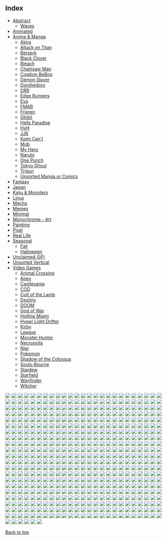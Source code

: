 
## Index

- [Abstract](https://github.com/RickyFoots/Wallpapers/blob/main/zz%20pages%20zz/Abstract.md)
  - [Waves](https://github.com/RickyFoots/Wallpapers/blob/main/zz%20pages%20zz/Waves.md)
- [Animated](https://github.com/RickyFoots/Wallpapers/blob/main/zz%20pages%20zz/Animated.md)
- [Anime & Manga](https://github.com/RickyFoots/Wallpapers/blob/main/zz%20pages%20zz/Anime-&-Manga.md)
  - [Akira](https://github.com/RickyFoots/Wallpapers/blob/main/zz%20pages%20zz/Akira.md)
  - [Attack on Titan](https://github.com/RickyFoots/Wallpapers/blob/main/zz%20pages%20zz/Attack-on-Titan.md)
  - [Berserk](https://github.com/RickyFoots/Wallpapers/blob/main/zz%20pages%20zz/Berserk.md)
  - [Black Clover](https://github.com/RickyFoots/Wallpapers/blob/main/zz%20pages%20zz/Black-Clover.md)
  - [Bleach](https://github.com/RickyFoots/Wallpapers/blob/main/zz%20pages%20zz/Bleach.md)
  - [Chainsaw Man](https://github.com/RickyFoots/Wallpapers/blob/main/zz%20pages%20zz/Chainsaw-Man.md)
  - [Cowboy BeBop](https://github.com/RickyFoots/Wallpapers/blob/main/zz%20pages%20zz/Cowboy-BeBop.md)
  - [Demon Slayer](https://github.com/RickyFoots/Wallpapers/blob/main/zz%20pages%20zz/Demon-Slayer.md)
  - [Dorohedoro](https://github.com/RickyFoots/Wallpapers/blob/main/zz%20pages%20zz/Dorohedoro.md)
  - [DRR](https://github.com/RickyFoots/Wallpapers/blob/main/zz%20pages%20zz/DRR.md)
  - [Edge Runners](https://github.com/RickyFoots/Wallpapers/blob/main/zz%20pages%20zz/Edge-Runners.md)
  - [Eva](https://github.com/RickyFoots/Wallpapers/blob/main/zz%20pages%20zz/Eva.md)
  - [FMAB](https://github.com/RickyFoots/Wallpapers/blob/main/zz%20pages%20zz/FMAB.md)
  - [Frieren](https://github.com/RickyFoots/Wallpapers/blob/main/zz%20pages%20zz/Frieren.md)
  - [Ghibli](https://github.com/RickyFoots/Wallpapers/blob/main/zz%20pages%20zz/Ghibli.md)
  - [Hells Paradise](https://github.com/RickyFoots/Wallpapers/blob/main/zz%20pages%20zz/Hells-Paradise.md)
  - [HxH](https://github.com/RickyFoots/Wallpapers/blob/main/zz%20pages%20zz/HxH.md)
  - [JJK](https://github.com/RickyFoots/Wallpapers/blob/main/zz%20pages%20zz/JJK.md)
  - [Komi Can't](https://github.com/RickyFoots/Wallpapers/blob/main/zz%20pages%20zz/Komi-Can't.md)
  - [Mob](https://github.com/RickyFoots/Wallpapers/blob/main/zz%20pages%20zz/Mob.md)
  - [My Hero](https://github.com/RickyFoots/Wallpapers/blob/main/zz%20pages%20zz/My-Hero.md)
  - [Naruto](https://github.com/RickyFoots/Wallpapers/blob/main/zz%20pages%20zz/Naruto.md)
  - [One Punch](https://github.com/RickyFoots/Wallpapers/blob/main/zz%20pages%20zz/One-Punch.md)
  - [Tokyo Ghoul](https://github.com/RickyFoots/Wallpapers/blob/main/zz%20pages%20zz/Tokyo-Ghoul.md)
  - [Trigun](https://github.com/RickyFoots/Wallpapers/blob/main/zz%20pages%20zz/Trigun.md)
  - [Unsorted Manga or Comics](https://github.com/RickyFoots/Wallpapers/blob/main/zz%20pages%20zz/Unsorted-Manga-or-Comics.md)
- [Fantasy](https://github.com/RickyFoots/Wallpapers/blob/main/zz%20pages%20zz/Fantasy.md)
- [Japan](https://github.com/RickyFoots/Wallpapers/blob/main/zz%20pages%20zz/Japan.md)
- [Kaiju & Monsters](https://github.com/RickyFoots/Wallpapers/blob/main/zz%20pages%20zz/Kaiju-&-Monsters.md)
- [Linux](https://github.com/RickyFoots/Wallpapers/blob/main/zz%20pages%20zz/Linux.md)
- [Mecha](https://github.com/RickyFoots/Wallpapers/blob/main/zz%20pages%20zz/Mecha.md)
- [Memes](https://github.com/RickyFoots/Wallpapers/blob/main/zz%20pages%20zz/Memes.md)
- [Minimal](https://github.com/RickyFoots/Wallpapers/blob/main/zz%20pages%20zz/Minimal.md)
- [Monochrome - Art](https://github.com/RickyFoots/Wallpapers/blob/main/zz%20pages%20zz/Monochrome-Art.md)
- [Painting](https://github.com/RickyFoots/Wallpapers/blob/main/zz%20pages%20zz/Painting.md)
- [Pixel](https://github.com/RickyFoots/Wallpapers/blob/main/zz%20pages%20zz/Pixel.md)
- [Real Life](https://github.com/RickyFoots/Wallpapers/blob/main/zz%20pages%20zz/Real-Life.md)
- [Seasonal](https://github.com/RickyFoots/Wallpapers/blob/main/zz%20pages%20zz/Seasonal.md)
  - [Fall](https://github.com/RickyFoots/Wallpapers/blob/main/zz%20pages%20zz/Fall.md)
  - [Halloween](https://github.com/RickyFoots/Wallpapers/blob/main/zz%20pages%20zz/Halloween.md)
- [Unclaimed-SiFi](https://github.com/RickyFoots/Wallpapers/blob/main/zz%20pages%20zz/Unclaimed-SiFi.md)
- [Unsorted Vertical](https://github.com/RickyFoots/Wallpapers/blob/main/zz%20pages%20zz/Unsorted-Vertical.md)
- [Video Games](https://github.com/RickyFoots/Wallpapers/blob/main/zz%20pages%20zz/Video-Games.md)
  - [Animal Crossing](https://github.com/RickyFoots/Wallpapers/blob/main/zz%20pages%20zz/Animal-Crossing.md)
  - [Apex](https://github.com/RickyFoots/Wallpapers/blob/main/zz%20pages%20zz/Apex.md)
  - [Castlevania](https://github.com/RickyFoots/Wallpapers/blob/main/zz%20pages%20zz/Castlevania.md)
  - [COD](https://github.com/RickyFoots/Wallpapers/blob/main/zz%20pages%20zz/COD.md)
  - [Cult of the Lamb](https://github.com/RickyFoots/Wallpapers/blob/main/zz%20pages%20zz/Cult-of-the-Lamb.md)
  - [Destiny](https://github.com/RickyFoots/Wallpapers/blob/main/zz%20pages%20zz/Destiny.md)
  - [DOOM](https://github.com/RickyFoots/Wallpapers/blob/main/zz%20pages%20zz/DOOM.md)
  - [God of War](https://github.com/RickyFoots/Wallpapers/blob/main/zz%20pages%20zz/God-of-War.md)
  - [Hotline Miami](https://github.com/RickyFoots/Wallpapers/blob/main/zz%20pages%20zz/Hotline-Miami.md)
  - [Hyper Light Drifter](https://github.com/RickyFoots/Wallpapers/blob/main/zz%20pages%20zz/Hyper-Light-Drifter.md)
  - [Kirby](https://github.com/RickyFoots/Wallpapers/blob/main/zz%20pages%20zz/Kirby.md)
  - [League](https://github.com/RickyFoots/Wallpapers/blob/main/zz%20pages%20zz/League.md)
  - [Monster Hunter](https://github.com/RickyFoots/Wallpapers/blob/main/zz%20pages%20zz/Monster-Hunter.md)
  - [Necropolis](https://github.com/RickyFoots/Wallpapers/blob/main/zz%20pages%20zz/Necropolis.md)
  - [Nier](https://github.com/RickyFoots/Wallpapers/blob/main/zz%20pages%20zz/Nier.md)
  - [Pokemon](https://github.com/RickyFoots/Wallpapers/blob/main/zz%20pages%20zz/Pokemon.md)
  - [Shadow of the Colossus](https://github.com/RickyFoots/Wallpapers/blob/main/zz%20pages%20zz/Shadow-of-the-Colossus.md)
  - [Souls-Bourne](https://github.com/RickyFoots/Wallpapers/blob/main/zz%20pages%20zz/Souls-Bourne.md)
  - [Stardew](https://github.com/RickyFoots/Wallpapers/blob/main/zz%20pages%20zz/Stardew.md)
  - [Starfield](https://github.com/RickyFoots/Wallpapers/blob/main/zz%20pages%20zz/Starfield.md)
  - [Wayfinder](https://github.com/RickyFoots/Wallpapers/blob/main/zz%20pages%20zz/Wayfinder.md)
  - [Witcher](https://github.com/RickyFoots/Wallpapers/blob/main/zz%20pages%20zz/Witcher.md)

</h1>

<img src="https://github.com/RickyFoots/Wallpapers/blob/main/Real Life/0003adef2077d0934e691e48482106df.jpg">

<img src="https://github.com/RickyFoots/Wallpapers/blob/main/Real Life/0047.jpg">

<img src="https://github.com/RickyFoots/Wallpapers/blob/main/Real Life/0054.jpg">

<img src="https://github.com/RickyFoots/Wallpapers/blob/main/Real Life/0e3625e5d5bde6b6121d4fde3965296f.jpg">

<img src="https://github.com/RickyFoots/Wallpapers/blob/main/Real Life/15.png">

<img src="https://github.com/RickyFoots/Wallpapers/blob/main/Real Life/1574706824146.jpg">

<img src="https://github.com/RickyFoots/Wallpapers/blob/main/Real Life/1645122906849.jpg">

<img src="https://github.com/RickyFoots/Wallpapers/blob/main/Real Life/1657806675179.jpg">

<img src="https://github.com/RickyFoots/Wallpapers/blob/main/Real Life/1661966120231932.jpg">

<img src="https://github.com/RickyFoots/Wallpapers/blob/main/Real Life/1683408835959986.jpg">

<img src="https://github.com/RickyFoots/Wallpapers/blob/main/Real Life/1684816030898805.jpg">

<img src="https://github.com/RickyFoots/Wallpapers/blob/main/Real Life/175fe5597b12c33ba7c9864404772bbd.jpg">

<img src="https://github.com/RickyFoots/Wallpapers/blob/main/Real Life/1H.jpg">

<img src="https://github.com/RickyFoots/Wallpapers/blob/main/Real Life/1jznxzg7jaw81.jpg">

<img src="https://github.com/RickyFoots/Wallpapers/blob/main/Real Life/2 - DEl93OU-dark.jpg">

<img src="https://github.com/RickyFoots/Wallpapers/blob/main/Real Life/2 - DEl93OU.jpg">

<img src="https://github.com/RickyFoots/Wallpapers/blob/main/Real Life/2.jpg">

<img src="https://github.com/RickyFoots/Wallpapers/blob/main/Real Life/20220519_140541.jpg">

<img src="https://github.com/RickyFoots/Wallpapers/blob/main/Real Life/2023-03-07_00.png">

<img src="https://github.com/RickyFoots/Wallpapers/blob/main/Real Life/20230511_1827_Photography (1).jpg">

<img src="https://github.com/RickyFoots/Wallpapers/blob/main/Real Life/20230511_1827_Photography (2).jpg">

<img src="https://github.com/RickyFoots/Wallpapers/blob/main/Real Life/20230511_1827_Photography.jpg">

<img src="https://github.com/RickyFoots/Wallpapers/blob/main/Real Life/27r8pdbrev0a1.png">

<img src="https://github.com/RickyFoots/Wallpapers/blob/main/Real Life/2911555.png">

<img src="https://github.com/RickyFoots/Wallpapers/blob/main/Real Life/29222227855_51f0ee1091_k.jpg">

<img src="https://github.com/RickyFoots/Wallpapers/blob/main/Real Life/3 - DhGgOp7.jpg">

<img src="https://github.com/RickyFoots/Wallpapers/blob/main/Real Life/3.jpg">

<img src="https://github.com/RickyFoots/Wallpapers/blob/main/Real Life/3096067.jpg">

<img src="https://github.com/RickyFoots/Wallpapers/blob/main/Real Life/4 - b24Q8oE.jpg">

<img src="https://github.com/RickyFoots/Wallpapers/blob/main/Real Life/4.jpg">

<img src="https://github.com/RickyFoots/Wallpapers/blob/main/Real Life/5 - uCrGTLP.jpg">

<img src="https://github.com/RickyFoots/Wallpapers/blob/main/Real Life/5.jpg">

<img src="https://github.com/RickyFoots/Wallpapers/blob/main/Real Life/6 - Y7rYZHm.jpg">

<img src="https://github.com/RickyFoots/Wallpapers/blob/main/Real Life/6.jpg">

<img src="https://github.com/RickyFoots/Wallpapers/blob/main/Real Life/651c1a6.jpg">

<img src="https://github.com/RickyFoots/Wallpapers/blob/main/Real Life/7 - uieCiSk.jpg">

<img src="https://github.com/RickyFoots/Wallpapers/blob/main/Real Life/79e2636d1d332ab50d4316ce31d7df4b.jpg">

<img src="https://github.com/RickyFoots/Wallpapers/blob/main/Real Life/85cd66f9f22aa437d1cbed98f661d0cc.jpg">

<img src="https://github.com/RickyFoots/Wallpapers/blob/main/Real Life/9 - Ua3eIkp.jpg">

<img src="https://github.com/RickyFoots/Wallpapers/blob/main/Real Life/91bafa0.jpg">

<img src="https://github.com/RickyFoots/Wallpapers/blob/main/Real Life/94SjZ0A.jpeg">

<img src="https://github.com/RickyFoots/Wallpapers/blob/main/Real Life/97h72d081th81.jpg">

<img src="https://github.com/RickyFoots/Wallpapers/blob/main/Real Life/BloomingTreeFlowers.jpg">

<img src="https://github.com/RickyFoots/Wallpapers/blob/main/Real Life/BrooklynBridge.jpg">

<img src="https://github.com/RickyFoots/Wallpapers/blob/main/Real Life/Cold Red22123_rectangle.jpg">

<img src="https://github.com/RickyFoots/Wallpapers/blob/main/Real Life/D9xlw7UxTBqQw5sLf8cJ_reef insp-72.jpg">

<img src="https://github.com/RickyFoots/Wallpapers/blob/main/Real Life/Deer.jpg">

<img src="https://github.com/RickyFoots/Wallpapers/blob/main/Real Life/FFW5bbwaAAYexpT.png">

<img src="https://github.com/RickyFoots/Wallpapers/blob/main/Real Life/FFW5bbwaIAEOtCp.png">

<img src="https://github.com/RickyFoots/Wallpapers/blob/main/Real Life/FZgIjCw.png">

<img src="https://github.com/RickyFoots/Wallpapers/blob/main/Real Life/Fall Wallpaper Black And White.jpg">

<img src="https://github.com/RickyFoots/Wallpapers/blob/main/Real Life/Get8WQn.jpeg">

<img src="https://github.com/RickyFoots/Wallpapers/blob/main/Real Life/GloomyWoods.jpg">

<img src="https://github.com/RickyFoots/Wallpapers/blob/main/Real Life/GoldenGate.jpg">

<img src="https://github.com/RickyFoots/Wallpapers/blob/main/Real Life/GreenStreets.jpg">

<img src="https://github.com/RickyFoots/Wallpapers/blob/main/Real Life/Green_Energy.jpg">

<img src="https://github.com/RickyFoots/Wallpapers/blob/main/Real Life/IMG_1884.jpg">

<img src="https://github.com/RickyFoots/Wallpapers/blob/main/Real Life/IMG_20210318_132240.jpg">

<img src="https://github.com/RickyFoots/Wallpapers/blob/main/Real Life/IMG_20221019_063833_394.jpg">

<img src="https://github.com/RickyFoots/Wallpapers/blob/main/Real Life/ImperialFlowers.jpg">

<img src="https://github.com/RickyFoots/Wallpapers/blob/main/Real Life/JapaneseStreetView.jpg">

<img src="https://github.com/RickyFoots/Wallpapers/blob/main/Real Life/Lnka4.jpg">

<img src="https://github.com/RickyFoots/Wallpapers/blob/main/Real Life/MacroOnBlue.jpg">

<img src="https://github.com/RickyFoots/Wallpapers/blob/main/Real Life/Midmorning Stadium.jpg">

<img src="https://github.com/RickyFoots/Wallpapers/blob/main/Real Life/MoarBeach.jpg">

<img src="https://github.com/RickyFoots/Wallpapers/blob/main/Real Life/MountainDark.jpg">

<img src="https://github.com/RickyFoots/Wallpapers/blob/main/Real Life/NewYork.jpg">

<img src="https://github.com/RickyFoots/Wallpapers/blob/main/Real Life/New_York.jpg">

<img src="https://github.com/RickyFoots/Wallpapers/blob/main/Real Life/Spring.jpg">

<img src="https://github.com/RickyFoots/Wallpapers/blob/main/Real Life/Sprouting_Leaves.jpg">

<img src="https://github.com/RickyFoots/Wallpapers/blob/main/Real Life/Stones.jpg">

<img src="https://github.com/RickyFoots/Wallpapers/blob/main/Real Life/WarmCityscape.png">

<img src="https://github.com/RickyFoots/Wallpapers/blob/main/Real Life/Widgets_pt._1_1.png">

<img src="https://github.com/RickyFoots/Wallpapers/blob/main/Real Life/Xero1.jpg">

<img src="https://github.com/RickyFoots/Wallpapers/blob/main/Real Life/a.jpg">

<img src="https://github.com/RickyFoots/Wallpapers/blob/main/Real Life/a3beskyzmbr81.jpeg">

<img src="https://github.com/RickyFoots/Wallpapers/blob/main/Real Life/a6b280e04110f46b282e81d442c83620.jpg">

<img src="https://github.com/RickyFoots/Wallpapers/blob/main/Real Life/aaron-alvarado-OZSNnAU5RPk-unsplash.jpg">

<img src="https://github.com/RickyFoots/Wallpapers/blob/main/Real Life/adrian-regeci-LR5-H-gLAhE-unsplash.jpg">

<img src="https://github.com/RickyFoots/Wallpapers/blob/main/Real Life/aesthetic-moon-wallpaper-desktop.jpg">

<img src="https://github.com/RickyFoots/Wallpapers/blob/main/Real Life/ales-krivec-3sBnJqI8LXo-unsplash.jpg">

<img src="https://github.com/RickyFoots/Wallpapers/blob/main/Real Life/alex-bierwagen-Uuz7yti7SQA-unsplash.jpg">

<img src="https://github.com/RickyFoots/Wallpapers/blob/main/Real Life/alex-blajan-Yeg0Od9_69I-unsplash.jpg">

<img src="https://github.com/RickyFoots/Wallpapers/blob/main/Real Life/alexander-montes-Qv79akqGQt0-unsplash.jpg">

<img src="https://github.com/RickyFoots/Wallpapers/blob/main/Real Life/alexander-montes-Uj-_XNXk210-unsplash.jpg">

<img src="https://github.com/RickyFoots/Wallpapers/blob/main/Real Life/alexander-shatov-PHH_0uw9-Qw-unsplash.jpg">

<img src="https://github.com/RickyFoots/Wallpapers/blob/main/Real Life/ameen-fahmy-mXpTl4jNKiA-unsplash.jpg">

<img src="https://github.com/RickyFoots/Wallpapers/blob/main/Real Life/andrea-ferrario-3BfFa7rwqwM-unsplash.jpg">

<img src="https://github.com/RickyFoots/Wallpapers/blob/main/Real Life/andrea-tummons-1wrjYqLqn8c-unsplash.jpg">

<img src="https://github.com/RickyFoots/Wallpapers/blob/main/Real Life/andrea-tummons-oPW-njJj1oM-unsplash.jpg">

<img src="https://github.com/RickyFoots/Wallpapers/blob/main/Real Life/andrew-schultz-EAlbsTo6nuQ-unsplash.jpg">

<img src="https://github.com/RickyFoots/Wallpapers/blob/main/Real Life/andrey-konstantinov-drir5tDCWF4-unsplash.jpg">

<img src="https://github.com/RickyFoots/Wallpapers/blob/main/Real Life/anita-austvika-79pflgKIXhE-unsplash.jpg">

<img src="https://github.com/RickyFoots/Wallpapers/blob/main/Real Life/anna-kovalova-OEyw-6ZDR-U-unsplash.jpg">

<img src="https://github.com/RickyFoots/Wallpapers/blob/main/Real Life/annie-spratt-5KNecHxjTnI-unsplash.jpg">

<img src="https://github.com/RickyFoots/Wallpapers/blob/main/Real Life/annie-spratt-J4gm_1GKfAA-unsplash.jpg">

<img src="https://github.com/RickyFoots/Wallpapers/blob/main/Real Life/annie-spratt-KQ6sO8m1ZDE-unsplash.jpg">

<img src="https://github.com/RickyFoots/Wallpapers/blob/main/Real Life/annie-spratt-RULfLQOf5xU-unsplash.jpg">

<img src="https://github.com/RickyFoots/Wallpapers/blob/main/Real Life/annie-spratt-V5bwp9IJrCI-unsplash.jpg">

<img src="https://github.com/RickyFoots/Wallpapers/blob/main/Real Life/annie-spratt-X93dIa5APEI-unsplash.jpg">

<img src="https://github.com/RickyFoots/Wallpapers/blob/main/Real Life/annie-spratt-c4zairjiKSs-unsplash.jpg">

<img src="https://github.com/RickyFoots/Wallpapers/blob/main/Real Life/annie-spratt-gBj3ALJ2uUE-unsplash.jpg">

<img src="https://github.com/RickyFoots/Wallpapers/blob/main/Real Life/annie-spratt-hEDwwsfES2w-unsplash.jpg">

<img src="https://github.com/RickyFoots/Wallpapers/blob/main/Real Life/annie-spratt-r9eIL7jtenc-unsplash.jpg">

<img src="https://github.com/RickyFoots/Wallpapers/blob/main/Real Life/annie-spratt-tODXQIEAh9M-unsplash.jpg">

<img src="https://github.com/RickyFoots/Wallpapers/blob/main/Real Life/annie-spratt-x8R2oSWZRSE-unsplash.jpg">

<img src="https://github.com/RickyFoots/Wallpapers/blob/main/Real Life/anthony-delanoix-Aa8_X_YgrO4-unsplash.jpg">

<img src="https://github.com/RickyFoots/Wallpapers/blob/main/Real Life/architecture-upwards.jpg">

<img src="https://github.com/RickyFoots/Wallpapers/blob/main/Real Life/archlabs.jpg">

<img src="https://github.com/RickyFoots/Wallpapers/blob/main/Real Life/ashwini-chaudhary-monty-RyxqtBCH7NU-unsplash.jpg">

<img src="https://github.com/RickyFoots/Wallpapers/blob/main/Real Life/ashwini-chaudhary-monty-dAvJGJ54g5s-unsplash.jpg">

<img src="https://github.com/RickyFoots/Wallpapers/blob/main/Real Life/atanas-tsvetkov-9UZAgReiE0Y-unsplash.jpg">

<img src="https://github.com/RickyFoots/Wallpapers/blob/main/Real Life/b9ecf7d2ca5e96a5b63cfaacd54fa3d6.jpg">

<img src="https://github.com/RickyFoots/Wallpapers/blob/main/Real Life/background-flower.png">

<img src="https://github.com/RickyFoots/Wallpapers/blob/main/Real Life/bady-abbas-XAkPN7aEGJM-unsplash.jpg">

<img src="https://github.com/RickyFoots/Wallpapers/blob/main/Real Life/basil-lade-tDwc_wK57Pk-unsplash.jpg">

<img src="https://github.com/RickyFoots/Wallpapers/blob/main/Real Life/bat-swarm.jpg">

<img src="https://github.com/RickyFoots/Wallpapers/blob/main/Real Life/beach-seagul.jpg">

<img src="https://github.com/RickyFoots/Wallpapers/blob/main/Real Life/beach.jpg">

<img src="https://github.com/RickyFoots/Wallpapers/blob/main/Real Life/beach_landscape.png">

<img src="https://github.com/RickyFoots/Wallpapers/blob/main/Real Life/berries.jpg">

<img src="https://github.com/RickyFoots/Wallpapers/blob/main/Real Life/bike-in-eurpoe.jpg">

<img src="https://github.com/RickyFoots/Wallpapers/blob/main/Real Life/black_and_white_hill_julia_craice.jpg">

<img src="https://github.com/RickyFoots/Wallpapers/blob/main/Real Life/black_mountain_ivana_cajina.jpg">

<img src="https://github.com/RickyFoots/Wallpapers/blob/main/Real Life/blake-verdoorn-NXciM5wByZg-unsplash.jpg">

<img src="https://github.com/RickyFoots/Wallpapers/blob/main/Real Life/blue-river.png">

<img src="https://github.com/RickyFoots/Wallpapers/blob/main/Real Life/bluemtn_01_d.jpg">

<img src="https://github.com/RickyFoots/Wallpapers/blob/main/Real Life/boats_nyhavn_denmark_john_towner.jpg">

<img src="https://github.com/RickyFoots/Wallpapers/blob/main/Real Life/boris-m-UAzycY5r2-c-unsplash.jpg">

<img src="https://github.com/RickyFoots/Wallpapers/blob/main/Real Life/bottomless.jpg">

<img src="https://github.com/RickyFoots/Wallpapers/blob/main/Real Life/bouquet.jpg">

<img src="https://github.com/RickyFoots/Wallpapers/blob/main/Real Life/brian-patrick-tagalog-_8hGFBxWD0A-unsplash.jpg">

<img src="https://github.com/RickyFoots/Wallpapers/blob/main/Real Life/bridge_stream_cascade_384024_3840x2160.jpg">

<img src="https://github.com/RickyFoots/Wallpapers/blob/main/Real Life/buildings_terrance_raper.jpg">

<img src="https://github.com/RickyFoots/Wallpapers/blob/main/Real Life/bulbs.jpg">

<img src="https://github.com/RickyFoots/Wallpapers/blob/main/Real Life/burnt-clouds.png">

<img src="https://github.com/RickyFoots/Wallpapers/blob/main/Real Life/c994e791fff1d842f0090d57ce927b24.jpg">

<img src="https://github.com/RickyFoots/Wallpapers/blob/main/Real Life/cameron-foth-xU5Sr5Vs6ak-unsplash.jpg">

<img src="https://github.com/RickyFoots/Wallpapers/blob/main/Real Life/camille-orgel-LFUENr5bh1A-unsplash.jpg">

<img src="https://github.com/RickyFoots/Wallpapers/blob/main/Real Life/canazei_granite_ridges.jpg">

<img src="https://github.com/RickyFoots/Wallpapers/blob/main/Real Life/canyon.png">

<img src="https://github.com/RickyFoots/Wallpapers/blob/main/Real Life/carmine-de-fazio-3ytjETpQMNY-unsplash.jpg">

<img src="https://github.com/RickyFoots/Wallpapers/blob/main/Real Life/cascading-fog.jpg">

<img src="https://github.com/RickyFoots/Wallpapers/blob/main/Real Life/caseen-kyle-registos-JOTO7YjLiO0-unsplash.jpg">

<img src="https://github.com/RickyFoots/Wallpapers/blob/main/Real Life/castle-perspective.png">

<img src="https://github.com/RickyFoots/Wallpapers/blob/main/Real Life/cat-in-box.jpg">

<img src="https://github.com/RickyFoots/Wallpapers/blob/main/Real Life/catalin-sandru-Amn5SmeO-uA-unsplash.jpg">

<img src="https://github.com/RickyFoots/Wallpapers/blob/main/Real Life/cesira-alvarado-SsgCQtKs8lY-unsplash.jpg">

<img src="https://github.com/RickyFoots/Wallpapers/blob/main/Real Life/checkered-building.jpg">

<img src="https://github.com/RickyFoots/Wallpapers/blob/main/Real Life/cherry-blossom-white.jpg">

<img src="https://github.com/RickyFoots/Wallpapers/blob/main/Real Life/cherry-blue.jpg">

<img src="https://github.com/RickyFoots/Wallpapers/blob/main/Real Life/city-at-night.jpg">

<img src="https://github.com/RickyFoots/Wallpapers/blob/main/Real Life/city.jpg">

<img src="https://github.com/RickyFoots/Wallpapers/blob/main/Real Life/city_rocks_mountains_134667_1920x1080.jpg">

<img src="https://github.com/RickyFoots/Wallpapers/blob/main/Real Life/city_scape.jpg">

<img src="https://github.com/RickyFoots/Wallpapers/blob/main/Real Life/citylights.jpg">

<img src="https://github.com/RickyFoots/Wallpapers/blob/main/Real Life/claire-brear-3KNUXqMgr4c-unsplash.jpg">

<img src="https://github.com/RickyFoots/Wallpapers/blob/main/Real Life/clay-banks-0hG9jeO74-w-unsplash.jpg">

<img src="https://github.com/RickyFoots/Wallpapers/blob/main/Real Life/clay-banks-u27Rrbs9Dwc-unsplash.jpg">

<img src="https://github.com/RickyFoots/Wallpapers/blob/main/Real Life/cliffside.png">

<img src="https://github.com/RickyFoots/Wallpapers/blob/main/Real Life/cloudy.jpg">

<img src="https://github.com/RickyFoots/Wallpapers/blob/main/Real Life/cody-gallo-yRQ-7fCJgWI-unsplash.jpg">

<img src="https://github.com/RickyFoots/Wallpapers/blob/main/Real Life/colin-cypher-2DvgHY6Dros-unsplash.jpg">

<img src="https://github.com/RickyFoots/Wallpapers/blob/main/Real Life/colourful-place.jpg">

<img src="https://github.com/RickyFoots/Wallpapers/blob/main/Real Life/cotton-candy-clouds.jpg">

<img src="https://github.com/RickyFoots/Wallpapers/blob/main/Real Life/d8342a979229ba44152b47cce59ccda4.jpg">

<img src="https://github.com/RickyFoots/Wallpapers/blob/main/Real Life/daisy2.jpg">

<img src="https://github.com/RickyFoots/Wallpapers/blob/main/Real Life/daniel-plan-Vw6PwmjrtiE-unsplash.jpg">

<img src="https://github.com/RickyFoots/Wallpapers/blob/main/Real Life/daniel-svoboda-Oru9FY1X7eg-unsplash.jpg">

<img src="https://github.com/RickyFoots/Wallpapers/blob/main/Real Life/dark-city.png">

<img src="https://github.com/RickyFoots/Wallpapers/blob/main/Real Life/dark-muted-bush-green-pastel.jpg">

<img src="https://github.com/RickyFoots/Wallpapers/blob/main/Real Life/dark-wall-empty-room-with-plants-floor-3d-rendering.jpg">

<img src="https://github.com/RickyFoots/Wallpapers/blob/main/Real Life/dawid-zawila-duADlJvRI7Y-unsplash.jpg">

<img src="https://github.com/RickyFoots/Wallpapers/blob/main/Real Life/death_valley_jeremy_bishop.jpg">

<img src="https://github.com/RickyFoots/Wallpapers/blob/main/Real Life/denny-muller-zgrakjjOfGk-unsplash.jpg">

<img src="https://github.com/RickyFoots/Wallpapers/blob/main/Real Life/derek-story-arxL6nIJ7_A-unsplash.jpg">

<img src="https://github.com/RickyFoots/Wallpapers/blob/main/Real Life/dorian-przystalski-UDy3uvI5DaI-unsplash.jpg">

<img src="https://github.com/RickyFoots/Wallpapers/blob/main/Real Life/download.png">

<img src="https://github.com/RickyFoots/Wallpapers/blob/main/Real Life/download_1.png">

<img src="https://github.com/RickyFoots/Wallpapers/blob/main/Real Life/emma-steinhobel-uYyK5wQwvS8-unsplash.jpg">

<img src="https://github.com/RickyFoots/Wallpapers/blob/main/Real Life/empty-living-room-with-blue-sofa-plants-table-empty-white-wall-background-3d-rendering.jpg">

<img src="https://github.com/RickyFoots/Wallpapers/blob/main/Real Life/emre-EfyQXFzu8Nw-unsplash.jpg">

<img src="https://github.com/RickyFoots/Wallpapers/blob/main/Real Life/english-taxi.jpg">

<img src="https://github.com/RickyFoots/Wallpapers/blob/main/Real Life/eos-mimo.jpg">

<img src="https://github.com/RickyFoots/Wallpapers/blob/main/Real Life/erwan-hesry-1bnBaJ3iBTg-unsplash.jpg">

<img src="https://github.com/RickyFoots/Wallpapers/blob/main/Real Life/erwan-hesry-3YG0XUoK9Hg-unsplash.jpg">

<img src="https://github.com/RickyFoots/Wallpapers/blob/main/Real Life/erwan-hesry-KjKrSyvQuBE-unsplash.jpg">

<img src="https://github.com/RickyFoots/Wallpapers/blob/main/Real Life/erwan-hesry-SeT4jO19Y6E-unsplash.jpg">

<img src="https://github.com/RickyFoots/Wallpapers/blob/main/Real Life/erwan-hesry-WIdhyut3bp4-unsplash.jpg">

<img src="https://github.com/RickyFoots/Wallpapers/blob/main/Real Life/erwan-hesry-a8BgHxXpFpI-unsplash.jpg">

<img src="https://github.com/RickyFoots/Wallpapers/blob/main/Real Life/erwan-hesry-aCtpKD75QIY-unsplash.jpg">

<img src="https://github.com/RickyFoots/Wallpapers/blob/main/Real Life/erwan-hesry-g7xx-luCBdA-unsplash.jpg">

<img src="https://github.com/RickyFoots/Wallpapers/blob/main/Real Life/evening-sky.png">

<img src="https://github.com/RickyFoots/Wallpapers/blob/main/Real Life/everforest-fog-2.jpg">

<img src="https://github.com/RickyFoots/Wallpapers/blob/main/Real Life/everforest_mountain_range.jpeg">

<img src="https://github.com/RickyFoots/Wallpapers/blob/main/Real Life/extra-10.png">

<img src="https://github.com/RickyFoots/Wallpapers/blob/main/Real Life/extra-11.jpg">

<img src="https://github.com/RickyFoots/Wallpapers/blob/main/Real Life/extra-12.jpg">

<img src="https://github.com/RickyFoots/Wallpapers/blob/main/Real Life/f61e94638101b3a1c6725be188e7a737.jpg">

<img src="https://github.com/RickyFoots/Wallpapers/blob/main/Real Life/fRnEbnc.jpeg">

<img src="https://github.com/RickyFoots/Wallpapers/blob/main/Real Life/fabrizio-conti-T6OZ_Mf1fHQ-unsplash.jpg">

<img src="https://github.com/RickyFoots/Wallpapers/blob/main/Real Life/fabrizio-conti.jpg">

<img src="https://github.com/RickyFoots/Wallpapers/blob/main/Real Life/faded-mountains.jpg">

<img src="https://github.com/RickyFoots/Wallpapers/blob/main/Real Life/fear.png">

<img src="https://github.com/RickyFoots/Wallpapers/blob/main/Real Life/federico-di-dio-photography-EiFLZuM2Quw-unsplash.jpg">

<img src="https://github.com/RickyFoots/Wallpapers/blob/main/Real Life/flamingo_birds_pond.jpg">

<img src="https://github.com/RickyFoots/Wallpapers/blob/main/Real Life/florian-olivo-61R7g-mXxiM-unsplash.jpg">

<img src="https://github.com/RickyFoots/Wallpapers/blob/main/Real Life/florian-olivo-EIlYEtih0v8-unsplash.jpg">

<img src="https://github.com/RickyFoots/Wallpapers/blob/main/Real Life/florian-olivo-Xdtsflkdi0M-unsplash.jpg">

<img src="https://github.com/RickyFoots/Wallpapers/blob/main/Real Life/florian-olivo-s-nQETq05bE-unsplash.jpg">

<img src="https://github.com/RickyFoots/Wallpapers/blob/main/Real Life/flower-plant-petal.jpg">

<img src="https://github.com/RickyFoots/Wallpapers/blob/main/Real Life/flowerarc.jpg">

<img src="https://github.com/RickyFoots/Wallpapers/blob/main/Real Life/flowers-on-pond.png">

<img src="https://github.com/RickyFoots/Wallpapers/blob/main/Real Life/flowers.jpg">

<img src="https://github.com/RickyFoots/Wallpapers/blob/main/Real Life/fog-forest-1.jpg">

<img src="https://github.com/RickyFoots/Wallpapers/blob/main/Real Life/fog-forest-2.jpg">

<img src="https://github.com/RickyFoots/Wallpapers/blob/main/Real Life/fog-forest.png">

<img src="https://github.com/RickyFoots/Wallpapers/blob/main/Real Life/fog-sea.jpg">

<img src="https://github.com/RickyFoots/Wallpapers/blob/main/Real Life/fog_on_mountain.jpg">

<img src="https://github.com/RickyFoots/Wallpapers/blob/main/Real Life/fog_yosemite_valley_john_towner.jpg">

<img src="https://github.com/RickyFoots/Wallpapers/blob/main/Real Life/foggy-forest-01-everforest.jpg">

<img src="https://github.com/RickyFoots/Wallpapers/blob/main/Real Life/forest-foggy-1.jpg">

<img src="https://github.com/RickyFoots/Wallpapers/blob/main/Real Life/forest-moss.jpg">

<img src="https://github.com/RickyFoots/Wallpapers/blob/main/Real Life/forest-river-misty.jpg">

<img src="https://github.com/RickyFoots/Wallpapers/blob/main/Real Life/forest-under-clouds-1287075.jpg">

<img src="https://github.com/RickyFoots/Wallpapers/blob/main/Real Life/forest-valley-mountains.png">

<img src="https://github.com/RickyFoots/Wallpapers/blob/main/Real Life/forrest-cavale-qfmd9bu7IgA-unsplash.jpg">

<img src="https://github.com/RickyFoots/Wallpapers/blob/main/Real Life/fr4zfpfi0vc91.jpg">

<img src="https://github.com/RickyFoots/Wallpapers/blob/main/Real Life/frances-gunn-8BmNurlVR6M-unsplash.jpg">

<img src="https://github.com/RickyFoots/Wallpapers/blob/main/Real Life/francisco-moreno-Yp8s2MLTGJE-unsplash.jpg">

<img src="https://github.com/RickyFoots/Wallpapers/blob/main/Real Life/frozen-waterfall.jpg">

<img src="https://github.com/RickyFoots/Wallpapers/blob/main/Real Life/gas-station-dream.jpg">

<img src="https://github.com/RickyFoots/Wallpapers/blob/main/Real Life/gilberto-olimpio-Hfh8viYL9kA-unsplash.jpg">

<img src="https://github.com/RickyFoots/Wallpapers/blob/main/Real Life/giuseppe-doto-mFK2hnYFvVQ-unsplash.jpg">

<img src="https://github.com/RickyFoots/Wallpapers/blob/main/Real Life/glacier_kilimanjaro_hu_chen.jpg">

<img src="https://github.com/RickyFoots/Wallpapers/blob/main/Real Life/golden-gorge.jpg">

<img src="https://github.com/RickyFoots/Wallpapers/blob/main/Real Life/goofyplants.png">

<img src="https://github.com/RickyFoots/Wallpapers/blob/main/Real Life/gray-horizon.jpg">

<img src="https://github.com/RickyFoots/Wallpapers/blob/main/Real Life/gruvbord.jpg">

<img src="https://github.com/RickyFoots/Wallpapers/blob/main/Real Life/gruvbox-overgrowth.jpg">

<img src="https://github.com/RickyFoots/Wallpapers/blob/main/Real Life/h9xl47mbld851.png">

<img src="https://github.com/RickyFoots/Wallpapers/blob/main/Real Life/half_dome_yosemite_national_park_elle_zhu.jpg">

<img src="https://github.com/RickyFoots/Wallpapers/blob/main/Real Life/harry-singh-qBaZ0nmS2zY-unsplash.jpg">

<img src="https://github.com/RickyFoots/Wallpapers/blob/main/Real Life/home-in-the-woods.jpg">

<img src="https://github.com/RickyFoots/Wallpapers/blob/main/Real Life/house-in-forest.png">

<img src="https://github.com/RickyFoots/Wallpapers/blob/main/Real Life/house.jpg">

<img src="https://github.com/RickyFoots/Wallpapers/blob/main/Real Life/hunter-so-aPSa8EXX6L8-unsplash.jpg">

<img src="https://github.com/RickyFoots/Wallpapers/blob/main/Real Life/huskvarna-sweden.jpg">

<img src="https://github.com/RickyFoots/Wallpapers/blob/main/Real Life/ian-valerio-pPlJrcLvPvw-unsplash.jpg">

<img src="https://github.com/RickyFoots/Wallpapers/blob/main/Real Life/ice.jpg">

<img src="https://github.com/RickyFoots/Wallpapers/blob/main/Real Life/ign_blue.png">

<img src="https://github.com/RickyFoots/Wallpapers/blob/main/Real Life/ign_car.png">

<img src="https://github.com/RickyFoots/Wallpapers/blob/main/Real Life/ign_daisy2.png">

<img src="https://github.com/RickyFoots/Wallpapers/blob/main/Real Life/ign_roses.png">

<img src="https://github.com/RickyFoots/Wallpapers/blob/main/Real Life/inga-shcheglova-CIZvO8VpGFo-unsplash.jpg">

<img src="https://github.com/RickyFoots/Wallpapers/blob/main/Real Life/irina-iriser.png">

<img src="https://github.com/RickyFoots/Wallpapers/blob/main/Real Life/ix4i6vjcsok91.png">

<img src="https://github.com/RickyFoots/Wallpapers/blob/main/Real Life/jake-nebov-oTPtkma3bjw-unsplash.jpg">

<img src="https://github.com/RickyFoots/Wallpapers/blob/main/Real Life/james-lee-gXrjjUlILAY-unsplash.jpg">

<img src="https://github.com/RickyFoots/Wallpapers/blob/main/Real Life/janmayen2.jpg">

<img src="https://github.com/RickyFoots/Wallpapers/blob/main/Real Life/jennifer-chen-444045.jpg">

<img src="https://github.com/RickyFoots/Wallpapers/blob/main/Real Life/jessi-pena-bXD1LRIDKYQ-unsplash.jpg">

<img src="https://github.com/RickyFoots/Wallpapers/blob/main/Real Life/jez-timms-7bVMdNYzH_8-unsplash.jpg">

<img src="https://github.com/RickyFoots/Wallpapers/blob/main/Real Life/joey-huang-VzIKITZA-N0-unsplash.jpg">

<img src="https://github.com/RickyFoots/Wallpapers/blob/main/Real Life/jose-murillo-7x4dOkulU9E-unsplash.jpg">

<img src="https://github.com/RickyFoots/Wallpapers/blob/main/Real Life/joshua_tree_california_alex_kramar.jpg">

<img src="https://github.com/RickyFoots/Wallpapers/blob/main/Real Life/jungle_setting.jpg">

<img src="https://github.com/RickyFoots/Wallpapers/blob/main/Real Life/k7epw1.jpg">

<img src="https://github.com/RickyFoots/Wallpapers/blob/main/Real Life/kal-visuals-a-G0Ma--qbc-unsplash.jpg">

<img src="https://github.com/RickyFoots/Wallpapers/blob/main/Real Life/kal-visuals-bzfxu1sIlPc-unsplash.jpg">

<img src="https://github.com/RickyFoots/Wallpapers/blob/main/Real Life/karina-skrypnik--EQ8L9lY50A-unsplash.jpg">

<img src="https://github.com/RickyFoots/Wallpapers/blob/main/Real Life/karsten-wurth-7BjhtdogU3A-unsplash.jpg">

<img src="https://github.com/RickyFoots/Wallpapers/blob/main/Real Life/karsten-wurth-aZgDHvn6fK8-unsplash.jpg">

<img src="https://github.com/RickyFoots/Wallpapers/blob/main/Real Life/karsten-wurth-b_8eErngWm4-unsplash.jpg">

<img src="https://github.com/RickyFoots/Wallpapers/blob/main/Real Life/kevin-laminto-B2dBrvXZWfk-unsplash.jpg">

<img src="https://github.com/RickyFoots/Wallpapers/blob/main/Real Life/kevin-wolf-BJyjgEdNTPs-unsplash.jpg">

<img src="https://github.com/RickyFoots/Wallpapers/blob/main/Real Life/khusna-faiq-XcK3gINysWk-unsplash.jpg">

<img src="https://github.com/RickyFoots/Wallpapers/blob/main/Real Life/kien-do-uUVkzxDR1D0-unsplash.jpg">

<img src="https://github.com/RickyFoots/Wallpapers/blob/main/Real Life/klim-musalimov-5kjxC9SiwH8-unsplash.jpg">

<img src="https://github.com/RickyFoots/Wallpapers/blob/main/Real Life/klim-musalimov-QvEG1o0YmsA-unsplash.jpg">

<img src="https://github.com/RickyFoots/Wallpapers/blob/main/Real Life/kym-mackinnon-KrrVNx8R640-unsplash.jpg">

<img src="https://github.com/RickyFoots/Wallpapers/blob/main/Real Life/kyoto_streets.png">

<img src="https://github.com/RickyFoots/Wallpapers/blob/main/Real Life/lake.png">

<img src="https://github.com/RickyFoots/Wallpapers/blob/main/Real Life/lantern-woods.jpg">

<img src="https://github.com/RickyFoots/Wallpapers/blob/main/Real Life/latte-art-1.jpg">

<img src="https://github.com/RickyFoots/Wallpapers/blob/main/Real Life/latte-art-2.jpg">

<img src="https://github.com/RickyFoots/Wallpapers/blob/main/Real Life/lava_snow_cliff.jpg">

<img src="https://github.com/RickyFoots/Wallpapers/blob/main/Real Life/le-tan-xKxB_8qXDkk-unsplash.jpg">

<img src="https://github.com/RickyFoots/Wallpapers/blob/main/Real Life/leaves.jpg">

<img src="https://github.com/RickyFoots/Wallpapers/blob/main/Real Life/leif-niemczik-Gp8R_D5klig-unsplash.jpg">

<img src="https://github.com/RickyFoots/Wallpapers/blob/main/Real Life/light.jpg">

<img src="https://github.com/RickyFoots/Wallpapers/blob/main/Real Life/lightblack.png">

<img src="https://github.com/RickyFoots/Wallpapers/blob/main/Real Life/lkapnzfrvst81.jpg">

<img src="https://github.com/RickyFoots/Wallpapers/blob/main/Real Life/macaroons.jpg">

<img src="https://github.com/RickyFoots/Wallpapers/blob/main/Real Life/mahdi-bafande-0Pwzu3Fu0CU-unsplash.jpg">

<img src="https://github.com/RickyFoots/Wallpapers/blob/main/Real Life/malaya-sadler-AyLE8fGt9_k-unsplash.jpg">

<img src="https://github.com/RickyFoots/Wallpapers/blob/main/Real Life/marek-piwnicki-WiZOyYqzUss-unsplash.jpg">

<img src="https://github.com/RickyFoots/Wallpapers/blob/main/Real Life/marek-piwnicki-pRiUWB0YVeQ-unsplash.jpg">

<img src="https://github.com/RickyFoots/Wallpapers/blob/main/Real Life/marivi-pazos-4kX1uoAAohY-unsplash.jpg">

<img src="https://github.com/RickyFoots/Wallpapers/blob/main/Real Life/markus-spiske-XQZ76LwmTAE-unsplash.jpg">

<img src="https://github.com/RickyFoots/Wallpapers/blob/main/Real Life/matador_rocks.jpg">

<img src="https://github.com/RickyFoots/Wallpapers/blob/main/Real Life/matt-antonioli-LQvkqPoDvAc-unsplash.jpg">

<img src="https://github.com/RickyFoots/Wallpapers/blob/main/Real Life/maui.jpg">

<img src="https://github.com/RickyFoots/Wallpapers/blob/main/Real Life/mesa.png">

<img src="https://github.com/RickyFoots/Wallpapers/blob/main/Real Life/michael-benz-IgWNxx7paz4-unsplash.jpg">

<img src="https://github.com/RickyFoots/Wallpapers/blob/main/Real Life/michael-bomke-470306.jpg">

<img src="https://github.com/RickyFoots/Wallpapers/blob/main/Real Life/mist-mountain-1.jpg">

<img src="https://github.com/RickyFoots/Wallpapers/blob/main/Real Life/mist-mountain-2.png">

<img src="https://github.com/RickyFoots/Wallpapers/blob/main/Real Life/misty-mountain.jpg">

<img src="https://github.com/RickyFoots/Wallpapers/blob/main/Real Life/mock-up-living-room-interior-with-armchair-empty-dark-blue-wall-wall-background-3d-rendering.jpg">

<img src="https://github.com/RickyFoots/Wallpapers/blob/main/Real Life/mono-mountain.jpg">

<img src="https://github.com/RickyFoots/Wallpapers/blob/main/Real Life/monochrome-clouds.jpg">

<img src="https://github.com/RickyFoots/Wallpapers/blob/main/Real Life/monochrome-eye-character.png">

<img src="https://github.com/RickyFoots/Wallpapers/blob/main/Real Life/monochrome-mountain-cloud-moon.jpg">

<img src="https://github.com/RickyFoots/Wallpapers/blob/main/Real Life/monochrome-mountains-clouds.jpg">

<img src="https://github.com/RickyFoots/Wallpapers/blob/main/Real Life/mont_des_ranges_saint-colomban-des-villards.jpg">

<img src="https://github.com/RickyFoots/Wallpapers/blob/main/Real Life/moroco.jpg">

<img src="https://github.com/RickyFoots/Wallpapers/blob/main/Real Life/moscow-station.jpg">

<img src="https://github.com/RickyFoots/Wallpapers/blob/main/Real Life/moss.jpg">

<img src="https://github.com/RickyFoots/Wallpapers/blob/main/Real Life/moss_seattle_wa_robert_haverly.jpg">

<img src="https://github.com/RickyFoots/Wallpapers/blob/main/Real Life/mossy-stones.jpg">

<img src="https://github.com/RickyFoots/Wallpapers/blob/main/Real Life/mount_cook_canterbury_jordan_mcgee.jpg">

<img src="https://github.com/RickyFoots/Wallpapers/blob/main/Real Life/mount_cook_canterbury_kuno_schweizer.jpg">

<img src="https://github.com/RickyFoots/Wallpapers/blob/main/Real Life/mountain-jaws.jpg">

<img src="https://github.com/RickyFoots/Wallpapers/blob/main/Real Life/mountain-smoke-1.jpg">

<img src="https://github.com/RickyFoots/Wallpapers/blob/main/Real Life/mountain.jpeg">

<img src="https://github.com/RickyFoots/Wallpapers/blob/main/Real Life/mountain.jpg">

<img src="https://github.com/RickyFoots/Wallpapers/blob/main/Real Life/mountain_scene.jpg">

<img src="https://github.com/RickyFoots/Wallpapers/blob/main/Real Life/mountain_under_fog_2_decollatura_carmine_de_fazio.jpg">

<img src="https://github.com/RickyFoots/Wallpapers/blob/main/Real Life/mountains-real.png">

<img src="https://github.com/RickyFoots/Wallpapers/blob/main/Real Life/mountains.png">

<img src="https://github.com/RickyFoots/Wallpapers/blob/main/Real Life/mtn.jpg">

<img src="https://github.com/RickyFoots/Wallpapers/blob/main/Real Life/museums-of-history-new-south-wales-PU40XfvlrEQ-unsplash.jpg">

<img src="https://github.com/RickyFoots/Wallpapers/blob/main/Real Life/mysterious_light_in_pine_trees_nagy_arnold.jpg">

<img src="https://github.com/RickyFoots/Wallpapers/blob/main/Real Life/nadiia-ploshchenko-D0AyhLJ0PXU-unsplash.jpg">

<img src="https://github.com/RickyFoots/Wallpapers/blob/main/Real Life/nathan-anderson-_zHYUQmWrzk-unsplash.jpg">

<img src="https://github.com/RickyFoots/Wallpapers/blob/main/Real Life/nathan-dumlao-tA90pRfL2gM-unsplash.jpg">

<img src="https://github.com/RickyFoots/Wallpapers/blob/main/Real Life/nature-1.png">

<img src="https://github.com/RickyFoots/Wallpapers/blob/main/Real Life/nature-5.jpg">

<img src="https://github.com/RickyFoots/Wallpapers/blob/main/Real Life/nature-6.jpg">

<img src="https://github.com/RickyFoots/Wallpapers/blob/main/Real Life/nature.jpg">

<img src="https://github.com/RickyFoots/Wallpapers/blob/main/Real Life/naveen-prajapat-eQu4HfK53lk-unsplash.jpg">

<img src="https://github.com/RickyFoots/Wallpapers/blob/main/Real Life/nearmoss.png">

<img src="https://github.com/RickyFoots/Wallpapers/blob/main/Real Life/nick-nice-gPm8h3DS1s4-unsplash.jpg">

<img src="https://github.com/RickyFoots/Wallpapers/blob/main/Real Life/nicolas-houdayer--gxb8dbTxPw-unsplash.jpg">

<img src="https://github.com/RickyFoots/Wallpapers/blob/main/Real Life/night-city.jpg">

<img src="https://github.com/RickyFoots/Wallpapers/blob/main/Real Life/nikhil-kumar-JdPHvI7VF0o-unsplash.jpg">

<img src="https://github.com/RickyFoots/Wallpapers/blob/main/Real Life/nitin-mendekar-O4rpVAyAC3w-unsplash.jpg">

<img src="https://github.com/RickyFoots/Wallpapers/blob/main/Real Life/northern-woods.png">

<img src="https://github.com/RickyFoots/Wallpapers/blob/main/Real Life/ocean.jpg">

<img src="https://github.com/RickyFoots/Wallpapers/blob/main/Real Life/ocean_front_1920x1080.png">

<img src="https://github.com/RickyFoots/Wallpapers/blob/main/Real Life/old-car.png">

<img src="https://github.com/RickyFoots/Wallpapers/blob/main/Real Life/oleg-larkin-_qOk3NzCc5U-unsplash.jpg">

<img src="https://github.com/RickyFoots/Wallpapers/blob/main/Real Life/olga-vilkha-7GZ9-QHlaVc-unsplash.jpg">

<img src="https://github.com/RickyFoots/Wallpapers/blob/main/Real Life/olga-vilkha-uRhOFldnFWg-unsplash.jpg">

<img src="https://github.com/RickyFoots/Wallpapers/blob/main/Real Life/olivier-miche-iIg4F2IWbTM-unsplash.jpg">

<img src="https://github.com/RickyFoots/Wallpapers/blob/main/Real Life/oncoming-dark.jpg">

<img src="https://github.com/RickyFoots/Wallpapers/blob/main/Real Life/open-ocean.jpg">

<img src="https://github.com/RickyFoots/Wallpapers/blob/main/Real Life/oscar-keys-ojVMh1QTVGY-unsplash.jpg">

<img src="https://github.com/RickyFoots/Wallpapers/blob/main/Real Life/out2.png">

<img src="https://github.com/RickyFoots/Wallpapers/blob/main/Real Life/overforest-fog.jpg">

<img src="https://github.com/RickyFoots/Wallpapers/blob/main/Real Life/overlook_1920x1080.png">

<img src="https://github.com/RickyFoots/Wallpapers/blob/main/Real Life/overlookers-colored.jpg">

<img src="https://github.com/RickyFoots/Wallpapers/blob/main/Real Life/overpass-sunset.jpg">

<img src="https://github.com/RickyFoots/Wallpapers/blob/main/Real Life/pagmzD8.jpeg">

<img src="https://github.com/RickyFoots/Wallpapers/blob/main/Real Life/pale-blossoms.jpg">

<img src="https://github.com/RickyFoots/Wallpapers/blob/main/Real Life/palette-city-alt.png">

<img src="https://github.com/RickyFoots/Wallpapers/blob/main/Real Life/palm-leaves.jpg">

<img src="https://github.com/RickyFoots/Wallpapers/blob/main/Real Life/panoramic-mountains-MULTIMONITOR.jpg">

<img src="https://github.com/RickyFoots/Wallpapers/blob/main/Real Life/park-in-city.jpg">

<img src="https://github.com/RickyFoots/Wallpapers/blob/main/Real Life/patricia-oChV7SfgH8g-unsplash.jpg">

<img src="https://github.com/RickyFoots/Wallpapers/blob/main/Real Life/patrick-hendry-37ZuGYD3JOk-unsplash.jpg">

<img src="https://github.com/RickyFoots/Wallpapers/blob/main/Real Life/paul-gilmore-KT3WlrL_bsg-unsplash.jpg">

<img src="https://github.com/RickyFoots/Wallpapers/blob/main/Real Life/pawan-thapa-5teEzy9k1Ls-unsplash.jpg">

<img src="https://github.com/RickyFoots/Wallpapers/blob/main/Real Life/pedro-saraiva-vvoMJresXM0-unsplash.jpg">

<img src="https://github.com/RickyFoots/Wallpapers/blob/main/Real Life/pexels-alfo-medeiros-12921047.jpg">

<img src="https://github.com/RickyFoots/Wallpapers/blob/main/Real Life/pexels-evgeny-tchebotarev-2187605.jpg">

<img src="https://github.com/RickyFoots/Wallpapers/blob/main/Real Life/pexels-lee-imho-34435.jpg">

<img src="https://github.com/RickyFoots/Wallpapers/blob/main/Real Life/pexels-lisa-fotios-1083822.jpg">

<img src="https://github.com/RickyFoots/Wallpapers/blob/main/Real Life/pexels-natasha-babenko-2565347.jpg">

<img src="https://github.com/RickyFoots/Wallpapers/blob/main/Real Life/pexels-pixabay-434645.jpg">

<img src="https://github.com/RickyFoots/Wallpapers/blob/main/Real Life/pexels-sl-wong-1023953.jpg">

<img src="https://github.com/RickyFoots/Wallpapers/blob/main/Real Life/photo-1444912517131-2a1c46cb761f.jpg">

<img src="https://github.com/RickyFoots/Wallpapers/blob/main/Real Life/photo-1493744493046-8ae80dca89eb.jpg">

<img src="https://github.com/RickyFoots/Wallpapers/blob/main/Real Life/pier.jpeg">

<img src="https://github.com/RickyFoots/Wallpapers/blob/main/Real Life/pine.jpg">

<img src="https://github.com/RickyFoots/Wallpapers/blob/main/Real Life/pink-clouds.jpg">

<img src="https://github.com/RickyFoots/Wallpapers/blob/main/Real Life/pinkish.jpeg">

<img src="https://github.com/RickyFoots/Wallpapers/blob/main/Real Life/plane.jpg">

<img src="https://github.com/RickyFoots/Wallpapers/blob/main/Real Life/plant-foliage-vegetation-wildflower-dry-seasonal-autumn-closeup-focu-blur-soft-brown-flower-herb-vegetal.jpg">

<img src="https://github.com/RickyFoots/Wallpapers/blob/main/Real Life/plant-study.png">

<img src="https://github.com/RickyFoots/Wallpapers/blob/main/Real Life/plant.png">

<img src="https://github.com/RickyFoots/Wallpapers/blob/main/Real Life/poon_hill_histan_mandali.jpg">

<img src="https://github.com/RickyFoots/Wallpapers/blob/main/Real Life/pop-city-from-above.jpg">

<img src="https://github.com/RickyFoots/Wallpapers/blob/main/Real Life/purple-road.png">

<img src="https://github.com/RickyFoots/Wallpapers/blob/main/Real Life/radek-grzybowski-8tem2WpFPhM-unsplash.jpg">

<img src="https://github.com/RickyFoots/Wallpapers/blob/main/Real Life/rainyleaves.jpg">

<img src="https://github.com/RickyFoots/Wallpapers/blob/main/Real Life/razvan-dumitrasconiu-YfclfrnykH4-unsplash.jpg">

<img src="https://github.com/RickyFoots/Wallpapers/blob/main/Real Life/redflowers.png">

<img src="https://github.com/RickyFoots/Wallpapers/blob/main/Real Life/relaxing-diner.jpg">

<img src="https://github.com/RickyFoots/Wallpapers/blob/main/Real Life/retro-pc.png">

<img src="https://github.com/RickyFoots/Wallpapers/blob/main/Real Life/reuben-teo-8JzoJyt3hyM-unsplash.jpg">

<img src="https://github.com/RickyFoots/Wallpapers/blob/main/Real Life/reynardo-etenia-wongso-BYIf3XanizQ-unsplash.jpg">

<img src="https://github.com/RickyFoots/Wallpapers/blob/main/Real Life/rocks-an.jpg">

<img src="https://github.com/RickyFoots/Wallpapers/blob/main/Real Life/rocks_river_gorge_397768_3840x2160.jpg">

<img src="https://github.com/RickyFoots/Wallpapers/blob/main/Real Life/rocky.jpg">

<img src="https://github.com/RickyFoots/Wallpapers/blob/main/Real Life/rolling-clouds.png">

<img src="https://github.com/RickyFoots/Wallpapers/blob/main/Real Life/roman-kraft-CqoSqqHhsuI-unsplash.jpg">

<img src="https://github.com/RickyFoots/Wallpapers/blob/main/Real Life/roses.jpg">

<img src="https://github.com/RickyFoots/Wallpapers/blob/main/Real Life/ruslan-valeev-9PoJW0LsJuQ-unsplash.jpg">

<img src="https://github.com/RickyFoots/Wallpapers/blob/main/Real Life/ryoji-iwata-jxn929uiwYs-unsplash.jpg">

<img src="https://github.com/RickyFoots/Wallpapers/blob/main/Real Life/saad-chaudhry-ioWneNxBXDk-unsplash.jpg">

<img src="https://github.com/RickyFoots/Wallpapers/blob/main/Real Life/sails.jpg">

<img src="https://github.com/RickyFoots/Wallpapers/blob/main/Real Life/sakura.jpg">

<img src="https://github.com/RickyFoots/Wallpapers/blob/main/Real Life/samantha-gades-nysCDwot01c-unsplash.jpg">

<img src="https://github.com/RickyFoots/Wallpapers/blob/main/Real Life/samuel-jeronimo-uSPTBL4WAsk-unsplash.jpg">

<img src="https://github.com/RickyFoots/Wallpapers/blob/main/Real Life/sascha-bosshard-n8WT_zhU6cg-unsplash.jpg">

<img src="https://github.com/RickyFoots/Wallpapers/blob/main/Real Life/sasha-matic-TEpJdLB8j8U-unsplash.jpg">

<img src="https://github.com/RickyFoots/Wallpapers/blob/main/Real Life/sebastian-molina-fotografia-natjj0CTa-s.png">

<img src="https://github.com/RickyFoots/Wallpapers/blob/main/Real Life/semen-manushko--nz4Voclb_k-unsplash.jpg">

<img src="https://github.com/RickyFoots/Wallpapers/blob/main/Real Life/sidrik-NiOFfplU2es-unsplash.jpg">

<img src="https://github.com/RickyFoots/Wallpapers/blob/main/Real Life/siniz-kim-Upik7lKpsAE-unsplash.jpg">

<img src="https://github.com/RickyFoots/Wallpapers/blob/main/Real Life/sleeping-cat.jpg">

<img src="https://github.com/RickyFoots/Wallpapers/blob/main/Real Life/smg9jgc1qxg81.jpg">

<img src="https://github.com/RickyFoots/Wallpapers/blob/main/Real Life/snow_covered_mountains_grigone_asoggetti.jpg">

<img src="https://github.com/RickyFoots/Wallpapers/blob/main/Real Life/snow_covered_mountains_robert_haverly.jpg">

<img src="https://github.com/RickyFoots/Wallpapers/blob/main/Real Life/solarized-planet.jpg">

<img src="https://github.com/RickyFoots/Wallpapers/blob/main/Real Life/someleaves.jpg">

<img src="https://github.com/RickyFoots/Wallpapers/blob/main/Real Life/stairs-woods.jpg">

<img src="https://github.com/RickyFoots/Wallpapers/blob/main/Real Life/stem-alt.png">

<img src="https://github.com/RickyFoots/Wallpapers/blob/main/Real Life/stem.png">

<img src="https://github.com/RickyFoots/Wallpapers/blob/main/Real Life/steve-harvey-U4wcrDteZ2Y-unsplash.png">

<img src="https://github.com/RickyFoots/Wallpapers/blob/main/Real Life/street.jpg">

<img src="https://github.com/RickyFoots/Wallpapers/blob/main/Real Life/streetlights.jpg">

<img src="https://github.com/RickyFoots/Wallpapers/blob/main/Real Life/strudelkopf_toblach_suditrol_daniel_sessler.jpg">

<img src="https://github.com/RickyFoots/Wallpapers/blob/main/Real Life/summer.jpg">

<img src="https://github.com/RickyFoots/Wallpapers/blob/main/Real Life/sunset_yosemite_valley_oleg_chursin.jpg">

<img src="https://github.com/RickyFoots/Wallpapers/blob/main/Real Life/tauben.jpg">

<img src="https://github.com/RickyFoots/Wallpapers/blob/main/Real Life/the-final-sprire.png">

<img src="https://github.com/RickyFoots/Wallpapers/blob/main/Real Life/the_serenity_interior_township_sd_dave_hoefler.jpg">

<img src="https://github.com/RickyFoots/Wallpapers/blob/main/Real Life/thor-alvis-mw3jM8t4BO8-unsplash.jpg">

<img src="https://github.com/RickyFoots/Wallpapers/blob/main/Real Life/time_passing_denis_lomme.jpg">

<img src="https://github.com/RickyFoots/Wallpapers/blob/main/Real Life/tino-rischawy-5wDU5vpUUEU-unsplash.jpg">

<img src="https://github.com/RickyFoots/Wallpapers/blob/main/Real Life/tomasz-sroka-CewT9iFBcgE-unsplash.jpg">

<img src="https://github.com/RickyFoots/Wallpapers/blob/main/Real Life/tomoko-uji-5uVbaJYYoJ0-unsplash.jpg">

<img src="https://github.com/RickyFoots/Wallpapers/blob/main/Real Life/tqs1NJm - Imgur.png">

<img src="https://github.com/RickyFoots/Wallpapers/blob/main/Real Life/traf-4s3AyYUokYU-unsplash.jpg">

<img src="https://github.com/RickyFoots/Wallpapers/blob/main/Real Life/train-station-8-19201080.jpg">

<img src="https://github.com/RickyFoots/Wallpapers/blob/main/Real Life/travis-yewell-F-B7kWlkxDQ-unsplash.jpg">

<img src="https://github.com/RickyFoots/Wallpapers/blob/main/Real Life/tree-in-bloom.jpg">

<img src="https://github.com/RickyFoots/Wallpapers/blob/main/Real Life/tree_in_water_anaka_otago_ken_cheung.jpg">

<img src="https://github.com/RickyFoots/Wallpapers/blob/main/Real Life/trees-1.png">

<img src="https://github.com/RickyFoots/Wallpapers/blob/main/Real Life/trees.png">

<img src="https://github.com/RickyFoots/Wallpapers/blob/main/Real Life/tsaiga-QiVVtHrrC6I-unsplash.jpg">

<img src="https://github.com/RickyFoots/Wallpapers/blob/main/Real Life/typewriter_armin_djuhic.jpg">

<img src="https://github.com/RickyFoots/Wallpapers/blob/main/Real Life/typewritter.jpg">

<img src="https://github.com/RickyFoots/Wallpapers/blob/main/Real Life/u9EDSDA.jpeg">

<img src="https://github.com/RickyFoots/Wallpapers/blob/main/Real Life/undefined - Imgur(1).jpg">

<img src="https://github.com/RickyFoots/Wallpapers/blob/main/Real Life/undefined - Imgur(10).jpg">

<img src="https://github.com/RickyFoots/Wallpapers/blob/main/Real Life/undefined - Imgur(11).jpg">

<img src="https://github.com/RickyFoots/Wallpapers/blob/main/Real Life/undefined - Imgur(13).jpg">

<img src="https://github.com/RickyFoots/Wallpapers/blob/main/Real Life/undefined - Imgur(14).jpg">

<img src="https://github.com/RickyFoots/Wallpapers/blob/main/Real Life/undefined - Imgur(17).jpg">

<img src="https://github.com/RickyFoots/Wallpapers/blob/main/Real Life/undefined - Imgur(18).jpg">

<img src="https://github.com/RickyFoots/Wallpapers/blob/main/Real Life/undefined - Imgur(2).jpg">

<img src="https://github.com/RickyFoots/Wallpapers/blob/main/Real Life/undefined - Imgur(3).jpg">

<img src="https://github.com/RickyFoots/Wallpapers/blob/main/Real Life/undefined - Imgur(5).jpg">

<img src="https://github.com/RickyFoots/Wallpapers/blob/main/Real Life/undefined - Imgur(7).jpg">

<img src="https://github.com/RickyFoots/Wallpapers/blob/main/Real Life/undefined - Imgur(8).jpg">

<img src="https://github.com/RickyFoots/Wallpapers/blob/main/Real Life/undefined - Imgur.jpg">

<img src="https://github.com/RickyFoots/Wallpapers/blob/main/Real Life/underwater-dark.jpg">

<img src="https://github.com/RickyFoots/Wallpapers/blob/main/Real Life/unl50frfn8e81.png">

<img src="https://github.com/RickyFoots/Wallpapers/blob/main/Real Life/vanessa-ochotorena-_OVLrnD2Suk-unsplash.jpg">

<img src="https://github.com/RickyFoots/Wallpapers/blob/main/Real Life/venice-waterway-night.jpg">

<img src="https://github.com/RickyFoots/Wallpapers/blob/main/Real Life/venice-waterway.jpg">

<img src="https://github.com/RickyFoots/Wallpapers/blob/main/Real Life/w5fohvw1xv191.jpg">

<img src="https://github.com/RickyFoots/Wallpapers/blob/main/Real Life/wallhaven-0q8zxq.jpg">

<img src="https://github.com/RickyFoots/Wallpapers/blob/main/Real Life/wallhaven-1j7d2w.jpg">

<img src="https://github.com/RickyFoots/Wallpapers/blob/main/Real Life/wallhaven-399vk9.jpg">

<img src="https://github.com/RickyFoots/Wallpapers/blob/main/Real Life/wallhaven-3ke6ey.jpg">

<img src="https://github.com/RickyFoots/Wallpapers/blob/main/Real Life/wallhaven-3ko7p9.jpg">

<img src="https://github.com/RickyFoots/Wallpapers/blob/main/Real Life/wallhaven-4opomm.jpg">

<img src="https://github.com/RickyFoots/Wallpapers/blob/main/Real Life/wallhaven-4oxkwp.jpg">

<img src="https://github.com/RickyFoots/Wallpapers/blob/main/Real Life/wallhaven-5d6v85.jpg">

<img src="https://github.com/RickyFoots/Wallpapers/blob/main/Real Life/wallhaven-5dlr78.jpg">

<img src="https://github.com/RickyFoots/Wallpapers/blob/main/Real Life/wallhaven-6q69oq.jpg">

<img src="https://github.com/RickyFoots/Wallpapers/blob/main/Real Life/wallhaven-951op1_3840x2160.png">

<img src="https://github.com/RickyFoots/Wallpapers/blob/main/Real Life/wallhaven-d5me1j.jpg">

<img src="https://github.com/RickyFoots/Wallpapers/blob/main/Real Life/wallhaven-gp52ol.png">

<img src="https://github.com/RickyFoots/Wallpapers/blob/main/Real Life/wallhaven-k915d6.jpg">

<img src="https://github.com/RickyFoots/Wallpapers/blob/main/Real Life/wallhaven-kx9ql7.jpg">

<img src="https://github.com/RickyFoots/Wallpapers/blob/main/Real Life/wallhaven-lm5j6y.jpg">

<img src="https://github.com/RickyFoots/Wallpapers/blob/main/Real Life/wallhaven-m96qky_1920x1080.png">

<img src="https://github.com/RickyFoots/Wallpapers/blob/main/Real Life/wallhaven-mplpzm.jpg">

<img src="https://github.com/RickyFoots/Wallpapers/blob/main/Real Life/wallhaven-o3qol5.jpg">

<img src="https://github.com/RickyFoots/Wallpapers/blob/main/Real Life/wallhaven-o59gvl.jpg">

<img src="https://github.com/RickyFoots/Wallpapers/blob/main/Real Life/wallhaven-o59gvl.png">

<img src="https://github.com/RickyFoots/Wallpapers/blob/main/Real Life/wallhaven-p2e113.jpg">

<img src="https://github.com/RickyFoots/Wallpapers/blob/main/Real Life/wallhaven-p2wq8p.jpg">

<img src="https://github.com/RickyFoots/Wallpapers/blob/main/Real Life/wallhaven-pkjxep.jpg">

<img src="https://github.com/RickyFoots/Wallpapers/blob/main/Real Life/wallhaven-q6253r_3840x2160.png">

<img src="https://github.com/RickyFoots/Wallpapers/blob/main/Real Life/wallhaven-rrpl8m.png">

<img src="https://github.com/RickyFoots/Wallpapers/blob/main/Real Life/wallhaven-rrpp6m.png">

<img src="https://github.com/RickyFoots/Wallpapers/blob/main/Real Life/wallhaven-vgmmj5.jpg">

<img src="https://github.com/RickyFoots/Wallpapers/blob/main/Real Life/wallhaven-vmz3jp_3840x2160.png">

<img src="https://github.com/RickyFoots/Wallpapers/blob/main/Real Life/wallhaven-ym873k.jpg">

<img src="https://github.com/RickyFoots/Wallpapers/blob/main/Real Life/wallhaven-zmqwjv.jpg">

<img src="https://github.com/RickyFoots/Wallpapers/blob/main/Real Life/wallpaper-moss.jpg">

<img src="https://github.com/RickyFoots/Wallpapers/blob/main/Real Life/wallpaper.jpg">

<img src="https://github.com/RickyFoots/Wallpapers/blob/main/Real Life/wallpaper.png">

<img src="https://github.com/RickyFoots/Wallpapers/blob/main/Real Life/wallpaperflare.com_wallpaper.jpg">

<img src="https://github.com/RickyFoots/Wallpapers/blob/main/Real Life/wave.jpg">

<img src="https://github.com/RickyFoots/Wallpapers/blob/main/Real Life/wave2.jpg">

<img src="https://github.com/RickyFoots/Wallpapers/blob/main/Real Life/waves-above.png">

<img src="https://github.com/RickyFoots/Wallpapers/blob/main/Real Life/waves.jpg">

<img src="https://github.com/RickyFoots/Wallpapers/blob/main/Real Life/weird-duck.png">

<img src="https://github.com/RickyFoots/Wallpapers/blob/main/Real Life/will-swann-1052417-unsplash.jpg">

<img src="https://github.com/RickyFoots/Wallpapers/blob/main/Real Life/winter-home.jpg">

<img src="https://github.com/RickyFoots/Wallpapers/blob/main/Real Life/winterr-scene.jpg">

<img src="https://github.com/RickyFoots/Wallpapers/blob/main/Real Life/woods.jpg">

<img src="https://github.com/RickyFoots/Wallpapers/blob/main/Real Life/xgf538n2ch791.png">

<img src="https://github.com/RickyFoots/Wallpapers/blob/main/Real Life/xianyu-hao-7F2C4c0nioo-unsplash.jpg">

<img src="https://github.com/RickyFoots/Wallpapers/blob/main/Real Life/xnFxbPl.jpeg">

<img src="https://github.com/RickyFoots/Wallpapers/blob/main/Real Life/xuan-nguyen-_fjcWT7LZPA-unsplash.jpg">

<img src="https://github.com/RickyFoots/Wallpapers/blob/main/Real Life/xuan-nguyen-g9g2JC4CzdA-unsplash.jpg">

<img src="https://github.com/RickyFoots/Wallpapers/blob/main/Real Life/yang-shuo-uYHYGgvkz_Y-unsplash.jpg">

<img src="https://github.com/RickyFoots/Wallpapers/blob/main/Real Life/yannick-pulver-5i664o1oY4c-unsplash.jpg">

<img src="https://github.com/RickyFoots/Wallpapers/blob/main/Real Life/yellow-is-near.png">

<img src="https://github.com/RickyFoots/Wallpapers/blob/main/Real Life/yosemite.png">

<img src="https://github.com/RickyFoots/Wallpapers/blob/main/Real Life/yousef-espanioly-0-dy5lOmnMs.png">

<img src="https://github.com/RickyFoots/Wallpapers/blob/main/Real Life/yves-moret-beRoJB9vZkE-unsplash.jpg">

[Back to top](#Index)

